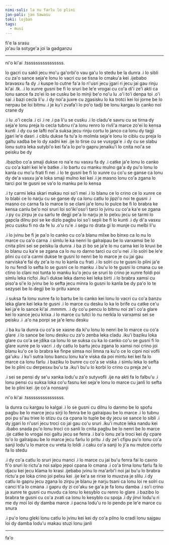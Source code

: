 ```yaml
---
nimi-suli: la nu farlu lo plini
jan-pali: jan Sawasu
toki: lojban
tags:
  - musi
---
```

fi'e la srasu  
jo'au la sotyge'a joi la gadganzu  

---

ni'o ki'ai .tssssssssssssssss.

lo gacri cu sakli jecu mo'u ga'orbi'o vau ga'u lo stedu be la dunra .i lo sibli cu za'o sance seja'e lonu lo vacri cu se tisna lo cmaku'a kei .ijebabo bravasxu fa dy .i kuspe lo cutne fa'a lo ri'usri jecu jgari ri jecu jai gau rinju ki'ai .tk. .i lo xunre gusni be fi lo sruri be le'e vrogai cu co'a di'i ze'i akti ca lonu sance fa zo'ei lo se cusku be lo minji be'o no'u lu .o'i to'i denpa toi .o'i sai .i bazi cecla li'u .i dy noi'a juxre cu zgasisku lo ka trotci kei loi jorne be lo nerpau be loi bitmu .i je ku'i zvafa'i lo po'o tadji be lonu kargau lo canko noi crane dy

.i lu .o'i cecla .i ci .i re .i pa li'u se cusku .i lo cladu'e savru cu se tirna dy seja'e lonu preja lo cecla tubnu ri'a lonu renro lo rivli'a marce zo'ei lo kensa kunti .i dy cu se lafti noi'a suksa jecu rinju cortu lo janco ca lonu dy tagji jgari le'e dasri .i ciblu dukse fa tu'a lo molmla seja'e lonu lo ciblu cu preja lo galtu xadba be lo dy xadni kei .ije lo tirse cu se vusyga'e .i dy cu se slabu lonu sutra leka sutybi'o kei fa'a lo po'o gapru jenaiku'i lo cnita noi'a se peisku be dy

.ibazibo co'a smaji dukse ro na'e nu vasxu fa dy .i catke ja'e lonu lo canko cu co'a kalri kei le'e batke .i lo bartu cu manku mulno ga'a dy pu'o lonu lo kanla cu mo'u frati fi nei .i lo te gusni be fi lo xunre cu co'u se ganse ca lonu dy de'a vasxu ja'e loka smaji mulno kei kei .i je masno lonu co'a zgana lo tarci poi te gusni se va'o lo manku pe lo kensa

.i ty carmi leka skari makau noi so'i mei .i lo blanu ce lo crino ce lo xunre ce lo blabi ce lo narju cu se ganse dy ca lonu catlu lo jipzi'o noi te gusni .i masno co carna fa lo marce lo se clani ja'e lonu lo pulce be fi lo brabra ke kensa canlu be'o noi sruri loi so'iki'oso'i tarci lo jvinu cu co'a ka'e se zgana .i py cu zirpu je cu sarlu te degji pe'a lo narju je lo pelxu jecu se tarmi lo gapcla dilnu poi se ke dizlo pagbu loi so'i sepli be fi lo kunti .i dy di'a vasxu jecu cusku fi no da fe lu .o'u ru'e .i segu ro drata gi lo munje cu melbi li'u

.i lo jvinu be fi je pa'o lo canko cu co'a blanu milxe bo binxo ca lo nu lo marce cu ca'o carna .i simlu le ka nenri lo galraipau be lo varxamsi be lo cnita plini sei se peisku la dunra .i ba zi bo se ja'e lo nu carna kei lo kruvi be lo blanu cu ka'e se zgana ca lo nu ro darno tarci cu co'u nei .i lo solri be le'e plini cu co'a carmi dukse te gusni lo nenri be lo marce je cu jai gau narviska'e fai dy ze'a lo nu lo kanla cu frati .i lo solri cu te gusni lo plini ja'e lo nu fendi lo sefta lo se gusni ce lo manku .i bu'u lo te gusni lo cmana cu se ctino lo clani noi tunta lo manku ku'o jecu se sruri lo crino je xunre foldi poi simlu leka ricfoi .iku'i dukse leka darno kei leka birti .i lo brabra xamsi cu piso'a si'e lo jvinu be lo sefta jecu minra lo gusni lo kanla be dy pa'o lo te sezysei be lo degji be lo pritu xance

.i suksa fa lonu xunre fa lo bartu be lo canko kei lonu lo vacri cu co'a banzu leka glare kei leka te gusni .i lo marce cu desku lo ka lo brife cu catke ce'u kei ja'e lo sance ki'ai .mmmm. .i dy co'u pencu lo bitmu noi ze'i co'a glare kei lo xance jecu krixa .i lo marce cu tutci lo nu nerkla lo varxamsi sei se peisku .i .a'o na porpi se ja'e lenu desku

.i ba ku la dunra cu co'a se xasne da ki'u lonu lo nenri be lo marce cu co'a glare .i lo sance be lonu desku cu za'o zenba leka cladu .iku'i baziku loka glare cu co'a se jdika ca lonu lo se suksa cu ka lo canko co'u se gusni fi lo glare xunre pe lo vacri .i dy catlu lo bartu jecu zgana lo xamsi noi crino joi blanu ku'o ce lo brabra ke finpe simsa noi limna ra ku'o ce lo cipni noi vofli ga'uku .i ku'i sutra lonu bancu lonu ka'e viska da poi mintu kei kei fa lo marce ca lonu farlu .i baziku lo bunre cu co'a se viska .i simlu leka lo sefta be lo plini cu derpesxu bu'u ta .iku'i bu'u lo korbi lo crino cu preja ze'u

.i sei se pensi dy se'u xanka lodu'u za'o sutyvofli .ije na akti fa lo falbu'u .i lonu pensi cu suksa loka co'u fasnu kei seja'e lonu lo marce cu janli lo sefta be lo plini kei .ije co'a nonsanji

ni'o ki'ai .tssssssssssssssss.

la dunra cu kargau lo kalgai .i lo se gusni cu dilnu lo danmo be lo spofu pagbu be lo marce jecu sirji lo fenra be lo galraipau be lo marce .i lo tubnu poi pu si'au trixe lo stizu cu ca cpana lo tuple be dy jecu se sance lo sibli .i dy jgari lo ri'usri jecu troci co jai gau co'u sruri .iku'i mutce leka nandu kei .ibabo snada pu'o lonu troci co sanli lo cnita pagbu be lo nenri be lo marce .ije catke lo vrogai noi galtu jecu se fenra .i ba'o lonu ze'a troci kei dy cpare to'o lo galraipau be lo marce jecu farlu lo pritu .i dy ze'i cfipu pu'o lonu co'a sanji lodu'u lo marce cu vreta lo loldi .i caku co'a sanji lo ji'a nu mutce cortu fa lo stedu

.i dy co'a catlu lo sruri jecu manci .i lo marce cu jai bu'u fenra fai lo caxno fi'o sruri lo rictu'a noi salpo jepoi cpana lo cmana .i co'a tirna lonu farlu fa lo djacu kei jecu klama lo krasi .ijebabo jvinu lo ma'arbi'i noi jai bu'u lo brabra rictu'a pe loka crino joi pelxu kei .ije ke'a se rirxe lo muvzva je slilu .i dy catlu lo gapru jecu zgana lo zirpu je blanu je narju tsani ca lonu loi re solri cu canci ti'a lo cmana .i gapru dy zi co'aku se ga'a je fa lonu damba .i so'i crino ja xunre te gusni cu muvdu ca lonu lo kesyblo cu renro lo glare .i bazibo lo brabra te gusni cu co'a zvati ca lonu lo kesyblo cu spoja .i dy jinvi lodu'u ri me dy moi loi dy damba marce .i pacna lodu'u ro lo pendo pe le'e marce cu snura

.i pu'o lonu gleki lonu catlu lo jvinu kei kei dy co'a pilno lo cradi lonu sajgau loi dy damba lodu'u makau stuzi lonu janli

---

fa'o
